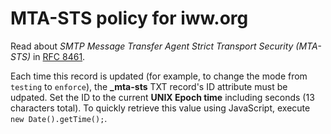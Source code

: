 # MTA-STS policy for iww.org

Read about *SMTP Message Transfer Agent Strict Transport Security (MTA-STS)* in [RFC 8461](https://tools.ietf.org/html/rfc8461).

Each time this record is updated (for example, to change the mode from `testing` to `enforce`), the **_mta-sts** TXT record's ID attribute must be udpated. Set the ID to the current **UNIX Epoch time** including seconds (13 characters total). To quickly retrieve this value using JavaScript, execute `new Date().getTime();`.
